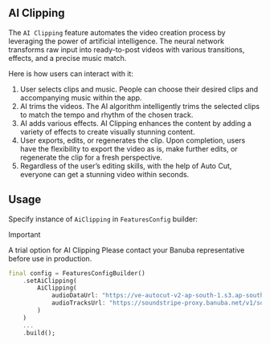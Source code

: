 ## AI Clipping

The ```AI Clipping``` feature automates the video creation process by leveraging the power of artificial intelligence. The neural network transforms raw input into ready-to-post videos with various transitions, effects, and a precise music match.

Here is how users can interact with it:

1. User selects clips and music. People can choose their desired clips and accompanying music within the app.
2. AI trims the videos. The AI algorithm intelligently trims the selected clips to match the tempo and rhythm of the chosen track.
3. AI adds various effects. AI Clipping enhances the content by adding a variety of effects to create visually stunning content.
4. User exports, edits, or regenerates the clip. Upon completion, users have the flexibility to export the video as is, make further edits, or regenerate the clip for a fresh perspective.
5. Regardless of the user’s editing skills, with the help of Auto Cut, everyone can get a stunning video within seconds.

## Usage

Specify instance of ```AiClipping``` in ```FeaturesConfig``` builder:

> [!IMPORTANT]
> A trial option for AI Clipping
> Please contact your Banuba representative before use in production. 

```dart
final config = FeaturesConfigBuilder()
    .setAiClipping(
        AiClipping(
            audioDataUrl: "https://ve-autocut-v2-ap-south-1.s3.ap-south-1.amazonaws.com/index.zip",
            audioTracksUrl: "https://soundstripe-proxy.banuba.net/v1/songs"
        )
    )
    ...
    .build();
```